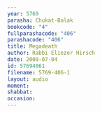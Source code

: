 ```yaml
---
year: 5769
parasha: Chukat-Balak
bookcode: "4"
fullparashacode: "406"
parashacode: "406"
title: Megadeath
author: Rabbi Eliezer Hirsch
date: 2009-07-04
id: 57694061
filename: 5769-406-1
layout: audio
moment: 
shabbat: 
occasion: 
---
```

